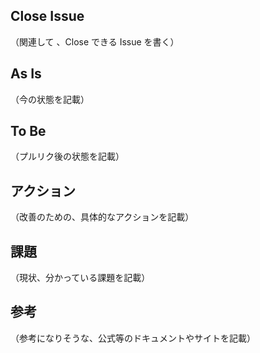 ## Close Issue

（関連して 、Close できる Issue を書く）

## As Is

（今の状態を記載）

## To Be

（プルリク後の状態を記載）

## アクション

（改善のための、具体的なアクションを記載）

## 課題

（現状、分かっている課題を記載）

## 参考

（参考になりそうな、公式等のドキュメントやサイトを記載）
